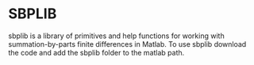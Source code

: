 # SBPLIB
sbplib is a library of primitives and help functions for working with summation-by-parts finite differences in Matlab. To use sbplib download the code and add the sbplib folder to the matlab path.
